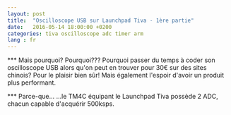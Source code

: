 ```yaml
---
layout: post
title:  "Oscilloscope USB sur Launchpad Tiva - 1ère partie"
date:   2016-05-14 18:00:00 +0200
categories: tiva oscilloscope adc timer arm
lang : fr
---
```


*** Mais pourquoi? Pourquoi???
Pourquoi passer du temps à coder son oscilloscope USB alors qu'on peut en trouver pour 30€ sur des sites chinois? Pour le plaisir bien sûr!
Mais également l'espoir d'avoir un produit plus performant.

*** Parce-que...
...le TM4C équipant le Launchpad Tiva possède 2 ADC, chacun capable d'acquérir 500ksps.

